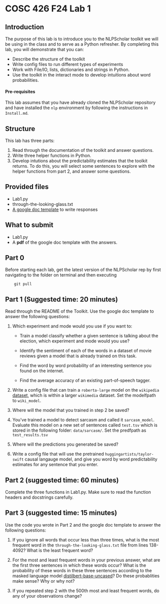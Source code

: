 # COSC 426 F24 Lab 1

## Introduction
The purpose of this lab is to introduce you to the NLPScholar toolkit we will be
using in the class and to serve as a Python refresher. By completing this lab,
you will demonstrate that you can:

- Describe the structure of the toolkit
- Write config files to run different types of experiments
- Work with File/IO, lists, dictionaries and strings in Python.
- Use the toolkit in the interact mode to develop intuitions about word probabilities. 

#### Pre-requisites
This lab assumes that you have already cloned the NLPScholar repository and have
installed the `nlp` environment by following the instructions in `Install.md`. 

## Structure

This lab has three parts: 

1. Read through the documentation of the toolkit and answer questions. 
2. Write three helper functions in Python. 
3. Develop intutions about the predictability estimates that the toolkit
   returns. To do this, you will select some sentences to explore with the
    helper functions from part 2, and answer some questions. 

## Provided files
- Lab1.py
- through-the-looking-glass.txt
- [A google doc
  template](https://docs.google.com/document/d/1uDlc3_U43MaP5jGXF5kHIwanKwY3CHMsAiBMdhAum0Q/edit?usp=sharing)
    to write responses

## What to submit
- Lab1.py
- A **pdf** of the google doc template with the answers. 

## Part 0

Before starting each lab, get the latest version of the NLPScholar rep by first
navigating to the folder on terminal and then executing 

        git pull

## Part 1 (Suggested time: 20 minutes)
Read through the README of the Toolkit. Use the google doc template to answer
the following questions: 

1. Which experiment and mode would you use if you want to:

    - Train a model classify whether a given sentence is talking about the
      election, which experiment and mode would you use? 

    - Identify the sentiment of each of the words in a dataset of movie reviews
      given a model that is already trained on this task. 

    - Find the word by word probability of an interesting sentence you found on
      the internet. 

    - Find the average accuracy of an existing part-of-speech tagger. 


2. Write a config file that can train a `roberta-large` model on the `wikipedia`
   [dataset](https://huggingface.co/datasets/wikimedia/wikipedia), which is
   within a larger `wikimedia` dataset. Set the modelfpath to `wiki_model`. 

3. Where will the model that you trained in step 2 be saved? 

4. You've trained a model to detect sarcasm and called it `sarcasm_model`.
    Evaluate this model on a new set of sentences called `test.tsv` which is
    stored in the following folder: `data/sarcasm/`. Set the predfpath as
    `test_results.tsv`

5. Where will the predictions you generated be saved? 

6. Write a config file that will use the pretrained
   `huggingartists/taylor-swift` causal langauge model, and give you word by
    word predictability estimates for any sentence that you enter. 

## Part 2 (suggested time: 60 minutes)

Complete the three functions in Lab1.py. Make sure to read the function headers and docstrings carefully. 

## Part 3 (suggested time: 15 minutes)

Use the code you wrote in Part 2 and the google doc template to answer the
following questions:

1. If you ignore all words that occur less than three times, what is the most frequent word in the `through-the-looking-glass.txt` file from lines 138-4092?
   What is the least frequent word? 

2. For the most and least frequent words in your previous answer, what are the first three sentences in
    which these words occur? What is the probability of these words in these
    three sentences according to the masked language model
    [distilbert-base-uncased](https://huggingface.co/distilbert/distilbert-base-uncased)?
    Do these probablities make sense? Why or why not? 

3. If you repeated step 2 with the 500th most and least frequent words,
   do any of your observations change? 
